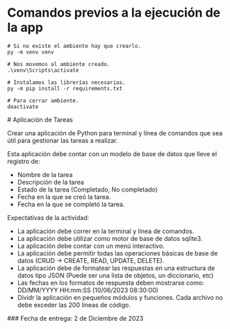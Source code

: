# Comandos previos a la ejecución de la app

```
# Si no existe el ambiente hay que crearlo.
py -m venv venv

# Nos movemos al ambiente creado.
.\venv\Scripts\activate

# Instalamos las librerías necesarias.
py -m pip install -r requirements.txt

# Para cerrar ambiente.
deactivate
```

# Aplicación de Tareas

Crear una aplicación de Python para terminal y línea de comandos que sea útil para gestionar las tareas a realizar.

Esta aplicación debe contar con un modelo de base de datos que lleve el registro de:
- Nombre de la tarea
- Descripción de la tarea
- Estado de la tarea (Completado, No completado)
- Fecha en la que se creó la tarea.
- Fecha en la que se completó la tarea.

Expectativas de la actividad:
- La aplicación debe correr en la terminal y línea de comandos.
- La aplicación debe utilizar como motor de base de datos sqlite3.
- La aplicación debe contar con un menú interactivo.
- La aplicación debe permitir todas las operaciones básicas de base de datos (CRUD -> CREATE, READ, UPDATE, DELETE).
- La aplicación debe de formatear las respuestas en una estructura de datos tipo JSON (Puede ser una lista de objetos, un diccionario, etc)
- Las fechas en los formatos de respuesta deben mostrarse como: DD/MM/YYYY HH:mm:SS (10/06/2023 08:30:00)
- Dividr la aplicación en pequeños módulos y funciones. Cada archivo no debe exceder las 200 líneas de código.

### Fecha de entrega: 2 de Diciembre de 2023

